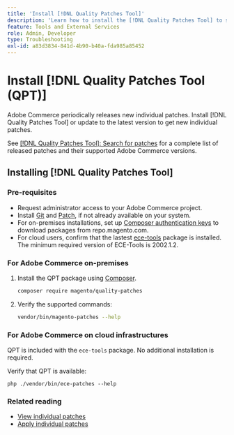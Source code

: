 ```yaml
---
title: 'Install [!DNL Quality Patches Tool]'
description: 'Learn how to install the [!DNL Quality Patches Tool] to self-serve bug fixes in your Adobe Commerce implementation.'
feature: Tools and External Services
role: Admin, Developer
type: Troubleshooting
exl-id: a83d3834-841d-4b90-b40a-fda985a85452
---
```

# Install [!DNL Quality Patches Tool (QPT)]

Adobe Commerce periodically releases new individual patches. Install [!DNL Quality Patches Tool] or update to the latest version to get new individual patches. 

See [[!DNL Quality Patches Tool]: Search for patches](https://experienceleague.adobe.com/tools/commerce-quality-patches/index.html) for a complete list of released patches and their supported Adobe Commerce versions.

## Installing [!DNL Quality Patches Tool]

### Pre-requisites

* Request administrator access to your Adobe Commerce project.  
* Install [Git](https://git-scm.com/downloads) and [Patch](https://man7.org/linux/man-pages/man1/patch.1.html), if not already available on your system.   
* For on-premises installations, set up [Composer authentication keys](https://experienceleague.adobe.com/en/docs/commerce-operations/installation-guide/prerequisites/authentication-keys) to download packages from repo.magento.com.  
* For cloud users, confirm that the lastest [ece-tools](https://experienceleague.adobe.com/en/docs/commerce-on-cloud/user-guide/dev-tools/ece-tools-package) package is installed. The minimum required version of ECE-Tools is 2002.1.2. 

### For Adobe Commerce on-premises 

1. Install the QPT package using [Composer](https://getcomposer.org/).

    ```bash
    composer require magento/quality-patches
    ```

1. Verify the supported commands:

    ```bash
    vendor/bin/magento-patches --help
    ```

### For Adobe Commerce on cloud infrastructures

QPT is included with the `ece-tools` package. No additional installation is required.

Verify that QPT is available:

```
php ./vendor/bin/ece-patches --help
```

### Related reading

* [View individual patches](https://github.com/nayanika237/commerce-operations.en/blob/main/help/tools/quality-patches-tool/%20%20%20%20%20%20%20%20view-all-patches.md)
* [Apply individual patches](https://github.com/nayanika237/commerce-operations.en/blob/main/help/tools/quality-patches-tool/%20%20%20%20%20%20%20apply-a-patch.md)
